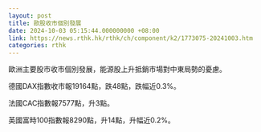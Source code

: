 ```yaml
---
layout: post
title: 歐股收市個別發展
date: 2024-10-03 05:15:44.000000000 +08:00
link: https://news.rthk.hk/rthk/ch/component/k2/1773075-20241003.htm
categories: rthk
---
```


歐洲主要股市收市個別發展，能源股上升抵銷市場對中東局勢的憂慮。

德國DAX指數收市報19164點，跌48點，跌幅近0.3%。

法國CAC指數報7577點，升3點。

英國富時100指數報8290點，升14點，升幅近0.2%。
